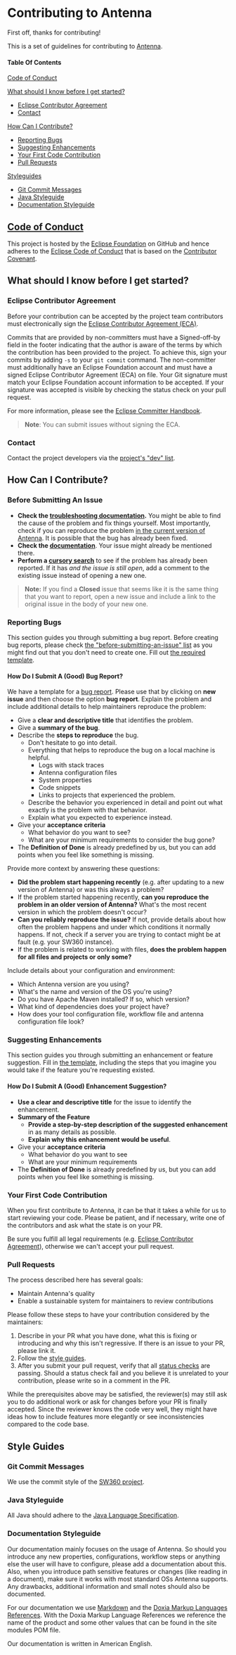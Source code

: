 # Contributing to Antenna

First off, thanks for contributing!

This is a set of guidelines for contributing to [Antenna](https://github.com/eclipse/antenna).

#### Table Of Contents

[Code of Conduct](#code-of-conduct)

[What should I know before I get started?](#what-should-i-know-before-i-get-started)
  * [Eclipse Contributor Agreement](#eclipse-contributor-agreement)
  * [Contact](#contact)

[How Can I Contribute?](#how-can-i-contribute)
  * [Reporting Bugs](#reporting-bugs)
  * [Suggesting Enhancements](#suggesting-enhancements)
  * [Your First Code Contribution](#your-first-code-contribution)
  * [Pull Requests](#pull-requests)

[Styleguides](#styleguides)
  * [Git Commit Messages](#git-commit-messages)
  * [Java Styleguide](#java-styleguide)
  * [Documentation Styleguide](#documentation-styleguide)

## [Code of Conduct](CODE_OF_CONDUCT.md)

This project is hosted by the [Eclipse Foundation](https://github.com/eclipse) on GitHub and hence adheres to the 
[Eclipse Code of Conduct](https://wiki.eclipse.org/Eclipse_Code_of_Conduct) that is based on the
[Contributor Covenant](https://www.contributor-covenant.org/).

## What should I know before I get started?

### Eclipse Contributor Agreement

Before your contribution can be accepted by the project team contributors must
electronically sign the [Eclipse Contributor Agreement (ECA)](http://www.eclipse.org/legal/ECA.php).

Commits that are provided by non-committers must have a Signed-off-by field in
the footer indicating that the author is aware of the terms by which the
contribution has been provided to the project.
To achieve this, sign your commits by adding `-s` to your `git commit` command. 
The non-committer must additionally have an Eclipse Foundation account and 
must have a signed Eclipse Contributor Agreement (ECA) on file.
Your Git signature must match your Eclipse Foundation account information to be accepted.
If your signature was accepted is visible by checking the status check on your pull request. 

For more information, please see the [Eclipse Committer Handbook](https://www.eclipse.org/projects/handbook/#resources-commit).

> **Note**: You can submit issues without signing the ECA. 

### Contact

Contact the project developers via the [project's "dev" list](https://dev.eclipse.org/mailman/listinfo/antenna-dev).

## How Can I Contribute?

### Before Submitting An Issue

* **Check the [troubleshooting documentation](https://github.com/eclipse/antenna/blob/master/antenna-documentation/src/site/markdown/troubleshooting.md.vm).** 
You might be able to find the cause of the problem and fix things yourself. Most importantly, check if you can reproduce the problem [in the current version of Antenna](https://github.com/eclipse/antenna/blob/master). 
It is possible that the bug has already been fixed. 
* **Check the [documentation](https://github.com/eclipse/antenna/tree/master/antenna-documentation/src/site/markdown)**.
Your issue might already be mentioned there. 
* **Perform a [cursory search](https://github.com/eclipse/antenna/issues?utf8=%E2%9C%93&q=is%3Aissue)** to see if the problem has already been reported. 
If it has *and the issue is still open*, add a comment to the existing issue instead of opening a new one.

> **Note:** If you find a **Closed** issue that seems like it is the same thing that you want to report, open a new issue and include a link to the original issue in the body of your new one.

### Reporting Bugs

This section guides you through submitting a bug report.
Before creating bug reports, please check [the "before-submitting-an-issue" list](#before-submitting-an-issue) as you might find out that you don't need to create one. 
Fill out [the required template](https://github.com/bsinno/osm-antenna/issues/new?labels=bug&template=bug_template.md).

#### How Do I Submit A (Good) Bug Report?

We have a template for a [bug report](https://github.com/eclipse/antenna/issues/new?labels=bug&template=bug_template.md). 
Please use that by clicking on **new issue** and then choose the option **bug report**.
Explain the problem and include additional details to help maintainers reproduce the problem:

* Give a **clear and descriptive title** that identifies the problem.
* Give a **summary of the bug**.
* Describe the **steps to reproduce** the bug. 
    * Don't hesitate to go into detail.
    * Everything that helps to reproduce the bug on a local machine is helpful. 
        * Logs with stack traces
        * Antenna configuration files
        * System properties
        * Code snippets
        * Links to projects that experienced the problem.
    * Describe the behavior you experienced in detail and point out what exactly is the problem with that behavior. 
    * Explain what you expected to experience instead.
* Give your **acceptance criteria**
    * What behavior do you want to see?
    * What are your minimum requirements to consider the bug gone?
* The **Definition of Done** is already predefined by us, but you can add points when you feel like something is missing.  

Provide more context by answering these questions:

* **Did the problem start happening recently** (e.g. after updating to a new version of Antenna) or was this always a problem?
* If the problem started happening recently, **can you reproduce the problem in an older version of Antenna?** 
What's the most recent version in which the problem doesn't occur? 
* **Can you reliably reproduce the issue?** 
If not, provide details about how often the problem happens and under which conditions it normally happens.
If not, check if a server you are trying to contact might be at fault (e.g. your SW360 instance).
* If the problem is related to working with files, **does the problem happen for all files and projects or only some?** 

Include details about your configuration and environment:

* Which Antenna version are you using?
* What's the name and version of the OS you're using?
* Do you have Apache Maven installed? If so, which version?
* What kind of dependencies does your project have?
* How does your tool configuration file, workflow file and antenna configuration file look? 

### Suggesting Enhancements

This section guides you through submitting an enhancement or feature suggestion.
Fill in [the template](https://github.com/bsinno/osm-antenna/issues/new?template=feature_template.md), including the steps that you imagine you would take if the feature you're requesting existed.

#### How Do I Submit A (Good) Enhancement Suggestion?

* **Use a clear and descriptive title** for the issue to identify the enhancement.
* **Summary of the Feature**
    * **Provide a step-by-step description of the suggested enhancement** in as many details as possible.
    * **Explain why this enhancement would be useful**.
* Give your **acceptance criteria**
    * What behavior do you want to see
    * What are your minimum requirements
* The **Definition of Done** is already predefined by us, but you can add points when you feel like something is missing. 

### Your First Code Contribution

When you first contribute to Antenna, it can be that it takes a while for us to start reviewing your code. 
Please be patient, and if necessary, write one of the contributors and ask what the state is on your PR. 

Be sure you fulfill all legal requirements (e.g. [Eclipse Contributor Agreement](#eclipse-contributor-agreement)), otherwise we can't accept your pull request. 

### Pull Requests

The process described here has several goals:

- Maintain Antenna's quality
- Enable a sustainable system for maintainers to review contributions

Please follow these steps to have your contribution considered by the maintainers:

1. Describe in your PR what you have done, what this is fixing or introducing and why this isn't regressive. 
If there is an issue to your PR, please link it. 
2. Follow the [style guides](#style-guides).
3. After you submit your pull request, verify that all [status checks](https://help.github.com/articles/about-status-checks/) are passing.
Should a status check fail and you believe it is unrelated to your contribution, please write so in a comment in the PR. 

While the prerequisites above may be satisfied, the reviewer(s) may still ask you to do additional work or ask for changes before your PR is finally accepted. 
Since the reviewer knows the code very well, they might have ideas how to include features more elegantly or see inconsistencies compared to the code base. 

## Style Guides

### Git Commit Messages

We use the commit style of the [SW360 project](https://github.com/eclipse/sw360/wiki/Dev-Semantic-Commits).

### Java Styleguide

All Java should adhere to the [Java Language Specification](https://docs.oracle.com/javase/specs/).

### Documentation Styleguide

Our documentation mainly focuses on the usage of Antenna. 
So should you introduce any new properties, configurations, workflow steps or anything else the user will have to configure, please add a documentation about this. 
Also, when you introduce path sensitive features or changes (like reading in a document), make sure it works with most standard OSs Antenna supports.
 Any drawbacks, additional information and small notes should also be documented.
 
 For our documentation we use [Markdown](https://daringfireball.net/projects/markdown) and the [Doxia Markup Languages References](https://maven.apache.org/doxia/references/index.html). 
 With the Doxia Markup Language References we reference the name of the product and some other values that can be found in the site modules POM file. 

Our documentation is written in American English. 

